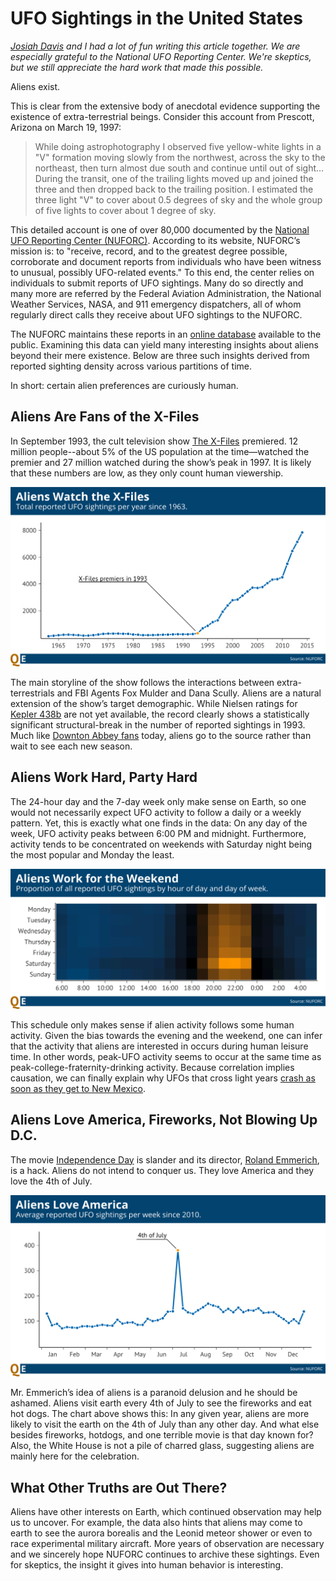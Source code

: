 # UFO Sightings in the United States

*[Josiah Davis](http://josiahjdavis.com/) and I had a lot of fun writing this article together. We are especially grateful to the National UFO Reporting Center. We're skeptics, but we still appreciate the hard work that made this possible.*

Aliens exist.

This is clear from the extensive body of anecdotal evidence supporting the existence of extra-terrestrial beings. Consider this account from Prescott, Arizona on March 19, 1997:
>While doing astrophotography I observed five yellow-white lights in a "V" formation moving slowly from the northwest, across the sky to the northeast, then turn almost due south and continue until out of sight…During the transit, one of the trailing lights moved up and joined the three and then dropped back to the trailing position. I estimated the three light "V" to cover about 0.5 degrees of sky and the whole group of five lights to cover about 1 degree of sky.

This detailed account is one of over 80,000 documented by the [National UFO Reporting Center (NUFORC)]( http://www.nuforc.org/). According to its website, NUFORC’s mission is: to "receive, record, and to the greatest degree possible, corroborate and document reports from individuals who have been witness to unusual, possibly UFO-related events." To this end, the center relies on individuals to submit reports of UFO sightings. Many do so directly and many more are referred by the Federal Aviation Administration, the National Weather Services, NASA, and 911 emergency dispatchers, all of whom regularly direct calls they receive about UFO sightings to the NUFORC.

The NUFORC maintains these reports in an [online database]( http://www.nuforc.org/webreports/ndxevent.html) available to the public. Examining this data can yield many interesting insights about aliens beyond their mere existence. Below are three such insights derived from reported sighting density across various partitions of time. 

In short: certain alien preferences are curiously human. 

## Aliens Are Fans of the X-Files

In September 1993, the cult television show [The X-Files]( http://en.wikipedia.org/wiki/The_X-Files) premiered. 12 million people--about 5% of the US population at the time—watched the premier and 27 million watched during the show’s peak in 1997.  It is likely that these numbers are low, as they only count human viewership.

![](/UFOs/Visuals/xfiles.png)

The main storyline of the show follows the interactions between extra-terrestrials and FBI Agents Fox Mulder and Dana Scully. Aliens are a natural extension of the show’s target demographic. While Nielsen ratings for [Kepler 438b]( http://en.wikipedia.org/wiki/Kepler-438b) are not yet available, the record clearly shows a statistically significant structural-break in the number of reported sightings in 1993. Much like [Downton Abbey fans]( http://www.salon.com/2012/01/27/is_it_ok_to_steal_downton_abbey/) today, aliens go to the source rather than wait to see each new season.

## Aliens Work Hard, Party Hard 

The 24-hour day and the 7-day week only make sense on Earth, so one would not necessarily expect UFO activity to follow a daily or a weekly pattern. Yet, this is exactly what one finds in the data: On any day of the week, UFO activity peaks between 6:00 PM and midnight. Furthermore, activity tends to be concentrated on weekends with Saturday night being the most popular and Monday the least. 

![](/UFOs/Visuals/timeofday.png)

This schedule only makes sense if alien activity follows some human activity. Given the bias towards the evening and the weekend, one can infer that the activity that aliens are interested in occurs during human leisure time. In other words, peak-UFO activity seems to occur at the same time as peak-college-fraternity-drinking activity. Because correlation implies causation, we can finally explain why UFOs that cross light years [crash as soon as they get to New Mexico]( http://en.wikipedia.org/wiki/Roswell_UFO_incident).

## Aliens Love America, Fireworks, Not Blowing Up D.C.

The movie [Independence Day]( http://www.imdb.com/title/tt0116629/) is slander and its director, [Roland Emmerich](http://www.imdb.com/name/nm0000386/?ref_=tt_ov_dr), is a hack. Aliens do not intend to conquer us. They love America and they love the 4th of July.

![](/UFOs/Visuals/iday.png)

Mr. Emmerich’s idea of aliens is a paranoid delusion and he should be ashamed. Aliens visit earth every 4th of July to see the fireworks and eat hot dogs. The chart above shows this: In any given year, aliens are more likely to visit the earth on the 4th of July than any other day. And what else besides fireworks, hotdogs, and one terrible movie is that day known for? Also, the White House is not a pile of charred glass, suggesting aliens are mainly here for the celebration.

## What Other Truths are Out There?

Aliens have other interests on Earth, which continued observation may help us to uncover. For example, the data also hints that aliens may come to earth to see the aurora borealis and the Leonid meteor shower or even to race experimental military aircraft. More years of observation are necessary and we sincerely hope NUFORC continues to archive these sightings. Even for skeptics, the insight it gives into human behavior is interesting. 
